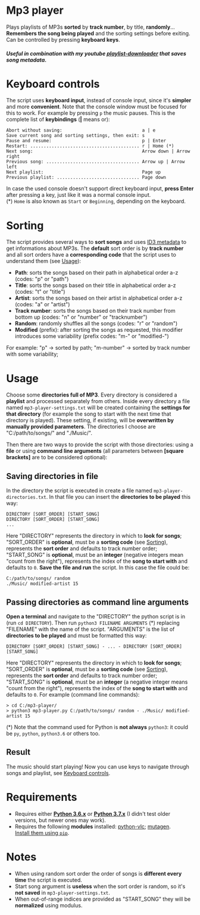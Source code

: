 # Mp3 player
Plays playlists of MP3s **sorted** by **track number**, by title, **randomly**... **Remembers the song being played** and the sorting settings before exiting. Can be controlled by pressing **keyboard keys**.
##### Useful in combination with my youtube [playlist-downloader](https://github.com/Stypox/song-downloader) that saves song metadata.

# Keyboard controls
The script uses **keyboard input**, instead of console input, since it's **simpler** and more **convenient**. Note that the console window must be focused for this to work. For example by pressing ``p`` the music pauses. This is the complete list of **keybindings** (**\|** means or):

	Abort without saving:                              a | e
	Save current song and sorting settings, then exit: s
	Pause and resume:                                  p | Enter
	Restart: ......................................... r | Home (*)
	Next song:                                         Arrow down | Arrow right
	Previous song: ................................... Arrow up | Arrow left
	Next playlist:                                     Page up
	Previous playlist: ............................... Page down

In case the used console doesn't support direct keyboard input, **press Enter** after pressing a key, just like it was a normal console input.  
(*) ``Home`` is also known as ``Start`` or ``Beginning``, depending on the keyboard.

# Sorting
The script provides several ways to **sort songs** and uses [ID3 metadata](https://en.wikipedia.org/wiki/ID3) to get informations about MP3s. The **default** sort order is by **track number** and all sort orders have a **corresponding code** that the script uses to understand them (see [Usage](#usage)):
* **Path**: sorts the songs based on their path in alphabetical order a-z 
(codes: "p" or "path")
* **Title**: sorts the songs based on their title in alphabetical order a-z 
(codes: "t" or "title")
* **Artist**: sorts the songs based on their artist in alphabetical order a-z 
(codes: "a" or "artist")
* **Track number**: sorts the songs based on their track number from bottom up 
(codes: "n" or "number" or "tracknumber")
* **Random**: randomly shuffles all the songs 
(codes: "r" or "random")
* **Modified** (prefix): after sorting the songs as requested, this modifier introduces some variability
(prefix codes: "m-" or "modified-")

For example: "p" -> sorted by path; "m-number" -> sorted by track number with some variability;


# Usage
Choose some **directories full of MP3**. Every directory is considered a **playlist** and processed separately from others. Inside every directory a file named ``mp3-player-settings.txt`` will be created containing the **settings for that directory** (for example the song to start with the next time that directory is played). These setting, if existing, will be **overwritten by manually provided parameters**. The directories I choose are "C:/path/to/songs/" and "./Music/".  

Then there are two ways to provide the script with those directories: using a **file** or using **command line arguments** (all parameters between **\[square brackets\]** are to be considered optional):

## Saving directories in file
In the directory the script is executed in create a file named ``mp3-player-directories.txt``. In that file you can insert the **directories to be played** this way:

	DIRECTORY [SORT_ORDER] [START_SONG]
	DIRECTORY [SORT_ORDER] [START_SONG]
	...

Here "DIRECTORY" represents the directory in which to **look for songs**; "SORT_ORDER" is **optional**, must be a **sorting code** (see [Sorting](#sorting)), represents the **sort order** and defaults to track number order; "START_SONG" is **optional**, must be an **integer** (negative integers mean "count from the right"), represents the index of the **song to start with** and defaults to ``0``. **Save the file and run** the script. In this case the file could be:

	C:/path/to/songs/ random
	./Music/ modified-artist 15


## Passing directories as command line arguments
**Open a terminal** and navigate to the "DIRECTORY" the python script is in (run ``cd DIRECTORY``). Then run ``python3 FILENAME ARGUMENTS`` (*) replacing "FILENAME" with the name of the script. "ARGUMENTS" is the list of **directories to be played** and must be formatted this way:

	DIRECTORY [SORT_ORDER] [START_SONG] - ... - DIRECTORY [SORT_ORDER] [START_SONG]

Here "DIRECTORY" represents the directory in which to **look for songs**; "SORT_ORDER" is **optional**, must be a **sorting code** (see [Sorting](#sorting)), represents the **sort order** and defaults to track number order; "START_SONG" is **optional**, must be an **integer** (a negative integer means "count from the right"), represents the index of the **song to start with** and defaults to ``0``. For example (command line commands):

	> cd C:/mp3-player/
	> python3 mp3-player.py C:/path/to/songs/ random - ./Music/ modified-artist 15

(*) Note that the command used for Python is **not always** ``python3``: it could be ``py``, ``python``, ``python3.6`` or others too.

## Result
The music should start playing! Now you can use keys to navigate through songs and playlist, see [Keyboard controls](#keyboard-controls).
# Requirements
* Requires either **[Python 3.6.x](https://www.python.org/downloads/)** or **[Python 3.7.x](https://www.python.org/downloads/)** (I didn't test older versions, but newer ones may work).
* Requires the following **modules** installed: [python-vlc](https://pypi.org/project/python-vlc/); [mutagen](https://pypi.org/project/mutagen/).  
  [Install them using ``pip``](https://packaging.python.org/tutorials/installing-packages/).
# Notes
* When using random sort order the order of songs is **different every time** the script is executed.
* Start song argument is **useless** when the sort order is random, so it's **not saved** in ``mp3-player-settings.txt``.
* When out-of-range indices are provided as "START_SONG" they will be **normalized** using modulus.